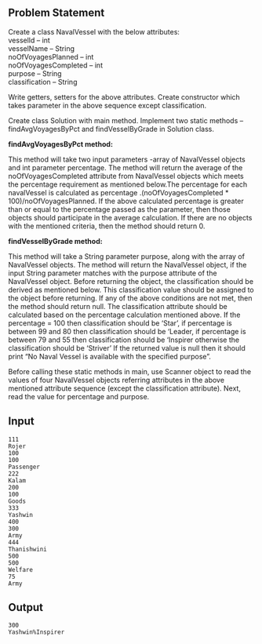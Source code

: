 ## Problem Statement

Create a class NavalVessel with the below attributes:\
vesselld – int\
vesselName – String\
noOfVoyagesPlanned – int\
noOfVoyagesCompleted – int\
purpose – String\
classification – String

Write getters, setters for the above attributes. Create constructor which takes parameter in the above sequence except classification.

Create class Solution with main method. Implement two static methods – findAvgVoyagesByPct and findVesselByGrade in Solution class.

**findAvgVoyagesByPct method:**

This method will take two input parameters -array of NavalVessel objects and int parameter percentage. The method will return the average of the noOfVoyagesCompleted attribute from NavalVessel objects which meets the percentage requirement as mentioned below.The percentage for each navalVessel is calculated as percentage .(noOfVoyagesCompleted \* 100)/noOfVoyagesPlanned. If the above calculated percentage is greater than or equal to the percentage passed as the parameter, then those objects should participate in the average calculation. If there are no objects with the mentioned criteria, then the method should return 0.

**findVesselByGrade method:**

This method will take a String parameter purpose, along with the array of NavalVessel objects. The method will return the NavalVessel object, if the input String parameter matches with the purpose attribute of the NavalVessel object.
Before returning the object, the classification should be derived as mentioned below. This classification value should be assigned to the object before returning. If any of the above conditions are not met, then the method should return null.
The classification attribute should be calculated based on the percentage calculation mentioned above. If the percentage = 100 then classification should be ‘Star’, if percentage is between 99 and 80 then classification should be ‘Leader, if percentage is between 79 and 55 then classification should be ‘Inspirer otherwise the classification should be ‘Striver’
If the returned value is null then it should print “No Naval Vessel is available with the specified purpose”.

Before calling these static methods in main, use Scanner object to read the values of four NavalVessel objects referring attributes in the above mentioned attribute sequence (except the classification attribute). Next, read the value for percentage and purpose.

## Input

    111
    Rojer
    100
    100
    Passenger
    222
    Kalam
    200
    100
    Goods
    333
    Yashwin
    400
    300
    Army
    444
    Thanishwini
    500
    500
    Welfare
    75
    Army

## Output

    300
    Yashwin%Inspirer
